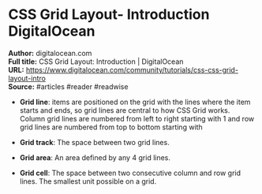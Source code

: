 # CSS Grid Layout- Introduction   DigitalOcean

**Author:** digitalocean.com  
**Full title:** CSS Grid Layout: Introduction | DigitalOcean  
**URL:** https://www.digitalocean.com/community/tutorials/css-css-grid-layout-intro  
**Source:** #articles #reader #readwise

- **Grid line**: items are positioned on the grid with the lines where the item starts and ends, so grid lines are central to how CSS Grid works. Column grid lines are numbered from left to right starting with 1 and row grid lines are numbered from top to bottom starting with 
   
- **Grid track**: The space between two grid lines. 
   
- **Grid area**: An area defined by any 4 grid lines. 
   
- **Grid cell**: The space between two consecutive column and row grid lines. The smallest unit possible on a grid. 
   
